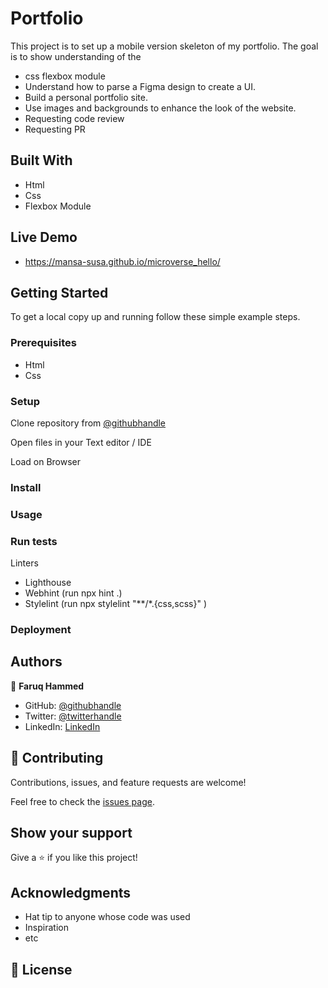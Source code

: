 # Portfolio
This project is to set up a mobile version skeleton of my portfolio. The goal is to show understanding of the
- css flexbox module
- Understand how to parse a Figma design to create a UI.
- Build a personal portfolio site.
- Use images and backgrounds to enhance the look of the website.
- Requesting code review
- Requesting PR
## Built With
- Html
- Css
- Flexbox Module
## Live Demo
- https://mansa-susa.github.io/microverse_hello/
## Getting Started
To get a local copy up and running follow these simple example steps.

### Prerequisites
- Html
- Css
### Setup
Clone repository from [@githubhandle](https://github.com/mansa-susa)

Open files in your Text editor / IDE

Load on Browser

### Install

### Usage

### Run tests
Linters 
- Lighthouse
- Webhint (run npx hint .)
- Stylelint (run npx stylelint "**/*.{css,scss}" )

### Deployment


## Authors

👤 **Faruq Hammed**

- GitHub: [@githubhandle](https://github.com/mansa-susa)
- Twitter: [@twitterhandle](https://twitter.com/mansa_susa)
- LinkedIn: [LinkedIn](https://linkedin.com/in/faruq-hammed-931862169/)

## 🤝 Contributing

Contributions, issues, and feature requests are welcome!

Feel free to check the [issues page](../../issues/).

## Show your support

Give a ⭐️ if you like this project!

## Acknowledgments

- Hat tip to anyone whose code was used
- Inspiration
- etc

## 📝 License
